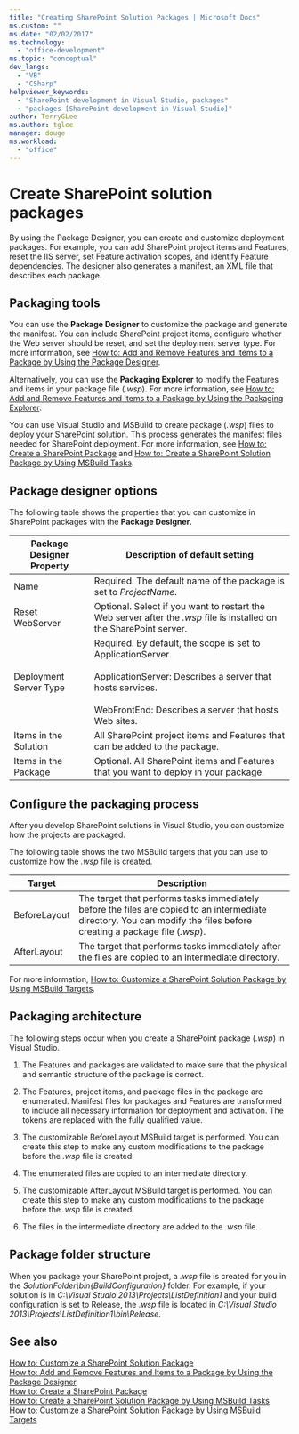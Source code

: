 ```yaml
---
title: "Creating SharePoint Solution Packages | Microsoft Docs"
ms.custom: ""
ms.date: "02/02/2017"
ms.technology: 
  - "office-development"
ms.topic: "conceptual"
dev_langs: 
  - "VB"
  - "CSharp"
helpviewer_keywords: 
  - "SharePoint development in Visual Studio, packages"
  - "packages [SharePoint development in Visual Studio]"
author: TerryGLee
ms.author: tglee
manager: douge
ms.workload: 
  - "office"
---
```

# Create SharePoint solution packages
  By using the Package Designer, you can create and customize deployment packages. For example, you can add SharePoint project items and Features, reset the IIS server, set Feature activation scopes, and identify Feature dependencies. The designer also generates a manifest, an XML file that describes each package.  
  
## Packaging tools
 You can use the **Package Designer** to customize the package and generate the manifest. You can include SharePoint project items, configure whether the Web server should be reset, and set the deployment server type. For more information, see [How to: Add and Remove Features and Items to a Package by Using the Package Designer](../sharepoint/how-to-add-and-remove-features-and-items-to-a-package-by-using-the-package-designer.md).  
  
 Alternatively, you can use the **Packaging Explorer** to modify the Features and items in your package file (*.wsp*). For more information, see [How to: Add and Remove Features and Items to a Package by Using the Packaging Explorer](../sharepoint/how-to-add-and-remove-features-and-items-to-a-package-by-using-the-packaging-explorer.md).  
  
 You can use Visual Studio and MSBuild to create package (*.wsp*) files to deploy your SharePoint solution. This process generates the manifest files needed for SharePoint deployment. For more information, see [How to: Create a SharePoint Package](http://msdn.microsoft.com/en-us/b24be45c-e91d-49bb-afb0-7b265404214b) and [How to: Create a SharePoint Solution Package by Using MSBuild Tasks](../sharepoint/how-to-create-a-sharepoint-solution-package-by-using-msbuild-tasks.md).  
  
## Package designer options
 The following table shows the properties that you can customize in SharePoint packages with the **Package Designer**.  
  
|Package Designer Property|Description of default setting|  
|-------------------------------|------------------------------------|  
|Name|Required. The default name of the package is set to *ProjectName*.|  
|Reset WebServer|Optional. Select if you want to restart the Web server after the *.wsp* file is installed on the SharePoint server.|  
|Deployment Server Type|Required. By default, the scope is set to ApplicationServer.<br /><br /> ApplicationServer: Describes a server that hosts services.<br /><br /> WebFrontEnd: Describes a server that hosts Web sites.|  
|Items in the Solution|All SharePoint project items and Features that can be added to the package.|  
|Items in the Package|Optional. All SharePoint items and Features that you want to deploy in your package.|  
  
## Configure the packaging process
 After you develop SharePoint solutions in Visual Studio, you can customize how the projects are packaged.  
  
 The following table shows the two MSBuild targets that you can use to customize how the *.wsp* file is created.  
  
|Target|Description|  
|------------|-----------------|  
|BeforeLayout|The target that performs tasks immediately before the files are copied to an intermediate directory. You can modify the files before creating a package file (*.wsp*).|  
|AfterLayout|The target that performs tasks immediately after the files are copied to an intermediate directory.|  
  
 For more information, [How to: Customize a SharePoint Solution Package by Using MSBuild Targets](../sharepoint/how-to-customize-a-sharepoint-solution-package-by-using-msbuild-targets.md).  
  
## Packaging architecture
 The following steps occur when you create a SharePoint package (*.wsp*) in Visual Studio.  
  
1.  The Features and packages are validated to make sure that the physical and semantic structure of the package is correct.  
  
2.  The Features, project items, and package files in the package are enumerated. Manifest files for packages and Features are transformed to include all necessary information for deployment and activation. The tokens are replaced with the fully qualified value.  
  
3.  The customizable BeforeLayout MSBuild target is performed. You can create this step to make any custom modifications to the package before the *.wsp* file is created.  
  
4.  The enumerated files are copied to an intermediate directory.  
  
5.  The customizable AfterLayout MSBuild target is performed. You can create this step to make any custom modifications to the package before the *.wsp* file is created.  
  
6.  The files in the intermediate directory are added to the *.wsp* file.  
  
## Package folder structure
 When you package your SharePoint project, a *.wsp* file is created for you in the *SolutionFolder\bin\{BuildConfiguration}* folder. For example, if your solution is in *C:\Visual Studio 2013\Projects\ListDefinition1* and your build configuration is set to Release, the *.wsp* file is located in *C:\Visual Studio 2013\Projects\ListDefinition1\bin\Release*.  
  
## See also
 [How to: Customize a SharePoint Solution Package](../sharepoint/how-to-customize-a-sharepoint-solution-package.md)  
 [How to: Add and Remove Features and Items to a Package by Using the Package Designer](../sharepoint/how-to-add-and-remove-features-and-items-to-a-package-by-using-the-package-designer.md)   
 [How to: Create a SharePoint Package](http://msdn.microsoft.com/en-us/b24be45c-e91d-49bb-afb0-7b265404214b)   
 [How to: Create a SharePoint Solution Package by Using MSBuild Tasks](../sharepoint/how-to-create-a-sharepoint-solution-package-by-using-msbuild-tasks.md)   
 [How to: Customize a SharePoint Solution Package by Using MSBuild Targets](../sharepoint/how-to-customize-a-sharepoint-solution-package-by-using-msbuild-targets.md)  
  
 